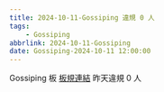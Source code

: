 ```yaml
---
title: 2024-10-11-Gossiping 違規 0 人
tags:
    - Gossiping
abbrlink: 2024-10-11-Gossiping
date: Gossiping-2024-10-11 12:00:00
---
```

Gossiping 板 [板規連結](https://www.ptt.cc/bbs/Gossiping/M.1637425085.A.07D.html)
昨天違規 0 人
